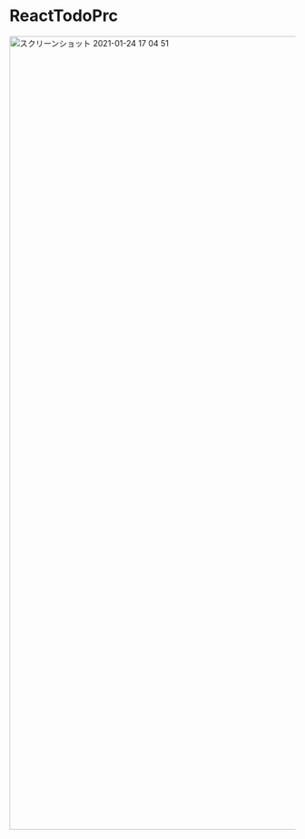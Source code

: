 # ReactTodoPrc
<img width="1395" alt="スクリーンショット 2021-01-24 17 04 51" src="https://user-images.githubusercontent.com/68769256/105624741-62f81500-5e67-11eb-921a-d14295d1d450.png">
